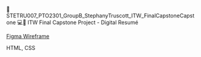 🏫 STETRU007_PTO2301_GroupB_StephanyTruscott_ITW_FinalCapstoneCapstone
💻📃 ITW Final Capstone Project - Digital Resumé

[Figma Wireframe](https://www.figma.com/file/26Gmampe06Qe80X0vL17qy/ITW_Figma-Resume-Templates---STETRU007?type=design&mode=design&t=ZPIxlJGlQdo5e2mJ-7)

HTML, CSS
